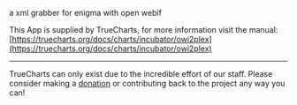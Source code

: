 a xml grabber for enigma with open webif

This App is supplied by TrueCharts, for more information visit the manual: [https://truecharts.org/docs/charts/incubator/owi2plex](https://truecharts.org/docs/charts/incubator/owi2plex)

---

TrueCharts can only exist due to the incredible effort of our staff.
Please consider making a [donation](https://truecharts.org/docs/about/sponsor) or contributing back to the project any way you can!
